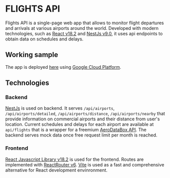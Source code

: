 # FLIGHTS API
Flights API is a single-page web app that allows to monitor flight departures and arrivals at various airports around the world. Developed with modern technologies, such as [React v18.2](https://reactjs.org/) and [NestJs v9.0](https://nestjs.com/), it uses api endpoints to obtain data on schedules and delays.

## Working sample

  The app is deployed [here](https://flights.pavelgrinkevich.com) using [Google Cloud Platform](https://cloud.google.com/).

## Technologies

### Backend
  [NestJs](https://nestjs.com/) is used on backend. It serves `/api/airports`, `/api/airports/detailed`, `/api/airports/distance`, `/api/airports/nearby` that provide information on commercial airports and their distance from user's location. Current schedules and delays for each airport are available at `api/flights` that is a wrapper for a freemium [AeroDataBox API](https://aerodatabox.com/). The backend serves mock data once free request limit per month is reached.

### Frontend

  [React Javascript Library v18.2](https://reactjs.org/) is used for the frontend. Routes are implemented with [ReactRouter v6](https://reactrouter.com/). [Vite](https://vitejs.dev/) is used as a fast and comprehensive alternative for React development envinronment.